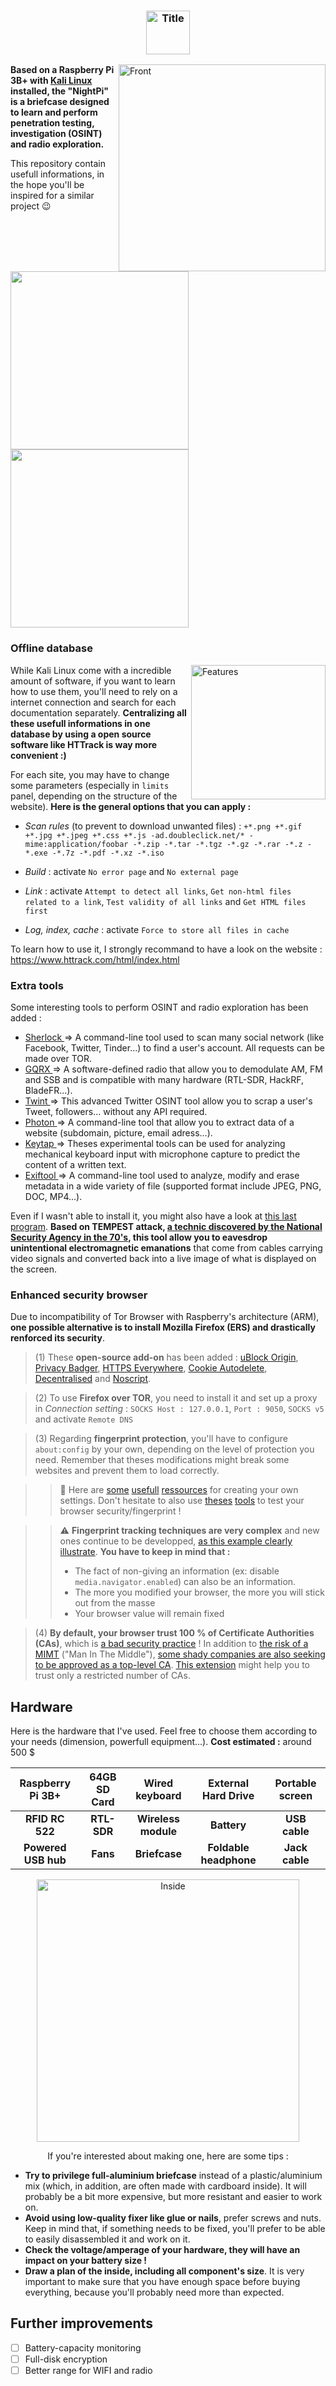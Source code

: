 <h3 align="center"><img src="https://github.com/Sekhan/NightPI/blob/master/Pictures/Title.jpg" alt="Title" height="70px"></h3>

<img src="https://github.com/Sekhan/NightPI/blob/master/Pictures/Front.jpg" alt="Front" align="right" height="331px">

**Based on a Raspberry Pi 3B+ with <a href="https://docs.kali.org/introduction/what-is-kali-linux">Kali Linux </a> installed, the "NightPi" is a briefcase designed to learn and perform penetration testing, investigation (OSINT) and radio exploration.**

This repository contain usefull informations, in the hope you'll be inspired for a similar project :wink:

<p float="left">
  <img src="https://github.com/Sekhan/NightPI/blob/master/Pictures/Briefcase.jpg" width="285" />
  <img src="https://github.com/Sekhan/NightPI/blob/master/Pictures/Side.jpg" width="285" /> 
</p>

### Offline database

<img src="https://github.com/Sekhan/NightPI/blob/master/Pictures/Features.jpg" alt="Features" align="right" height="215px">

While Kali Linux come with a incredible amount of software, if you want to learn how to use them, you'll need to rely on a internet connection and search for each documentation separately. **Centralizing all these usefull informations in one database by using a open source software like HTTrack is way more convenient :)**

For each site, you may have to change some parameters (especially in `limits` panel, depending on the structure of the website). 
**Here is the general options that you can apply :**

- *Scan rules* (to prevent to download unwanted files) :
`+*.png +*.gif +*.jpg +*.jpeg
+*.css +*.js -ad.doubleclick.net/* -mime:application/foobar
-*.zip -*.tar -*.tgz -*.gz
-*.rar -*.z -*.exe -*.7z -*.pdf -*.xz -*.iso`

- *Build* : activate `No error page` and `No external page`
- *Link* : activate `Attempt to detect all links`, `Get non-html files related to a link`, `Test validity of all links`
and `Get HTML files first`
- *Log, index, cache* : activate `Force to store all files in cache`

To learn how to use it, I strongly recommand to have a look on the website : https://www.httrack.com/html/index.html

### Extra tools
Some interesting tools to perform OSINT and radio exploration has been added :
- <a href="https://github.com/TheYahya/sherlock">Sherlock </a> => A command-line tool used to scan many social network (like Facebook, Twitter, Tinder...) to find a user's account. All requests can be made over TOR.
- <a href="https://github.com/csete/gqrx">GQRX </a> => A software-defined radio that allow you to demodulate AM, FM and SSB and is compatible with many hardware (RTL-SDR, HackRF, BladeFR...).
- <a href="https://github.com/twintproject/twint">Twint </a> => This advanced Twitter OSINT tool allow you to scrap a user's Tweet, followers... without any API required.
- <a href="https://github.com/s0md3v/Photon">Photon </a> => A command-line tool that allow you to extract data of a website (subdomain, picture, email adress...).
- <a href="https://github.com/ggerganov/kbd-audio">Keytap </a> => Theses experimental tools can be used for analyzing mechanical keyboard input with microphone capture to predict the content of a written text.
- <a href="https://github.com/exiftool/exiftool">Exiftool </a> => A command-line tool used to analyze, modify and erase metadata in a wide variety of file (supported format include JPEG, PNG, DOC, MP4...).

Even if I wasn't able to install it, you might also have a look at <a href="https://github.com/martinmarinov/TempestSDR">this last program</a>. **Based on TEMPEST attack, <a href="https://cryptome.org/nsa-tempest.pdf">a technic discovered by the National Security Agency in the 70's</a>, this tool allow you to eavesdrop unintentional electromagnetic emanations** that come from cables carrying video signals and converted back into a live image of what is displayed on the screen.

### Enhanced security browser
Due to incompatibility of Tor Browser with Raspberry's architecture (ARM), **one possible alternative is to install Mozilla Firefox (ERS) and drastically renforced its security**. 

> (1) These **open-source add-on** has been added : <a href="https://addons.mozilla.org/fr/firefox/addon/ublock-origin/">uBlock Origin</a>, <a href="https://www.eff.org/privacybadger">Privacy Badger</a>, <a href="https://www.eff.org/https-everywhere">HTTPS Everywhere</a>, <a href="https://addons.mozilla.org/fr/firefox/addon/cookie-autodelete/">Cookie Autodelete</a>, <a href="https://decentraleyes.org/">Decentralised</a> and <a href="https://addons.mozilla.org/fr/firefox/addon/noscript/">Noscript</a>.

> (2) To use **Firefox over TOR**, you need to install it and set up a proxy in *Connection setting* : 
`SOCKS Host : 127.0.0.1`, `Port : 9050`, `SOCKS v5` and activate `Remote DNS`

> (3) Regarding **fingerprint protection**, you'll have to configure `about:config` by your own, depending on the level of protection you need. Remember that theses modifications might break some websites and prevent them to load correctly.

>> :wrench: Here are <a href="https://github.com/pyllyukko/user.js">some</a> <a href="https://spyware.neocities.org/guides/firefox.html">usefull</a> <a href="http://kb.mozillazine.org/Category:Security_and_privacy-related_preferences">ressources</a> for creating your own settings. Don't hesitate to also use <a href="https://panopticlick.eff.org/">theses</a> <a href="https://browserleaks.com/">tools</a> to test your browser security/fingerprint !

>> :warning: **Fingerprint tracking techniques are very complex** and new ones continue to be developped, <a href="https://arstechnica.com/information-technology/2017/02/now-sites-can-fingerprint-you-online-even-when-you-use-multiple-browsers/">as this example clearly illustrate</a>. **You have to keep in mind that :**
>> - The fact of non-giving an information (ex: disable `media.navigator.enabled`) can also be an information.
>> - The more you modified your browser, the more you will stick out from the masse
>> - Your browser value will remain fixed

> (4) **By default, your browser trust 100 % of Certificate Authorities (CAs)**, which is <a href="https://blog.torproject.org/life-without-ca">a bad security practice</a> ! In addition to <a href="https://www.eff.org/deeplinks/2011/05/syrian-man-middle-against-facebook">the risk of a MIMT</a> ("Man In The Middle")</a>, <a href="https://www.eff.org/deeplinks/2019/02/cyber-mercenary-groups-shouldnt-be-trusted-your-browser-or-anywhere-else">some shady companies are also seeking to be approved as a top-level CA</a>. <a href="http://patrol.psyced.org/">This extension</a> might help you to trust only a restricted number of CAs.

## Hardware
Here is the hardware that I've used. Feel free to choose them according to your needs (dimension, powerfull equipment...). 
**Cost estimated :** around 500 $

| **Raspberry Pi 3B+** | **64GB SD Card** | **Wired keyboard** | **External Hard Drive** | **Portable screen** |
| :---: | :---: | :---: | :---: | :---: |
|**RFID RC 522** | **RTL-SDR** | **Wireless module** | **Battery** | **USB cable** |
| **Powered USB hub** | **Fans** |  **Briefcase** | **Foldable headphone** | **Jack cable** |

<p align="center"><img src="https://github.com/Sekhan/NightPI/blob/master/Pictures/InsideF.jpg" alt="Inside" height="420px">

<p align="center">If you're interested about making one, here are some tips :

- **Try to privilege full-aluminium briefcase** instead of a plastic/aluminium mix (which, in addition, are often made with cardboard inside). It will probably be a bit more expensive, but more resistant and easier to work on.
- **Avoid using low-quality fixer like glue or nails**, prefer screws and nuts. Keep in mind that, if something needs to be fixed, you'll prefer to be able to easily disassembled it and work on it.
- **Check the voltage/amperage of your hardware, they will have an impact on your battery size !**
- **Draw a plan of the inside, including all component's size**. It is very important to make sure that you have enough space before buying everything, because you'll probably need more than expected.

## Further improvements
- [ ] Battery-capacity monitoring
- [ ] Full-disk encryption
- [ ] Better range for WIFI and radio
